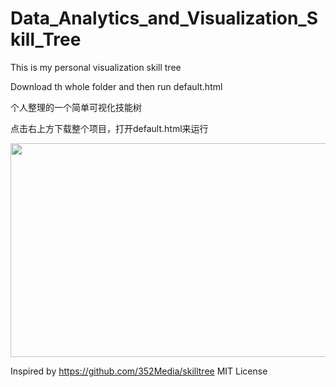 # Data_Analytics_and_Visualization_Skill_Tree
This is my personal visualization skill tree 

Download th whole folder and then run default.html

个人整理的一个简单可视化技能树

点击右上方下载整个项目，打开default.html来运行



<p align="center">
  <img width="546" height="342" src="https://github.com/Johnnydaszhu/Data_Analytics_and_Visualization_Skill_Tree/blob/master/demo.gif">
</p>


Inspired by https://github.com/352Media/skilltree
MIT License
